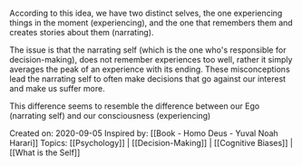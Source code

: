 According to this idea, we have two distinct selves, the one experiencing things in the moment (experiencing), and the one that remembers them and creates stories about them (narrating).

The issue is that the narrating self (which is the one who's responsible for decision-making), does not remember experiences too well, rather it simply averages the peak of an experience with its ending.
These misconceptions lead the narrating self to often make decisions that go against our interest and make us suffer more.

This difference seems to resemble the difference between our Ego (narrating self) and our consciousness (experiencing)

Created on: 2020-09-05
Inspired by: [[Book - Homo Deus - Yuval Noah Harari]]
Topics: [[Psychology]] | [[Decision-Making]] | [[Cognitive Biases]] | [[What is the Self]]